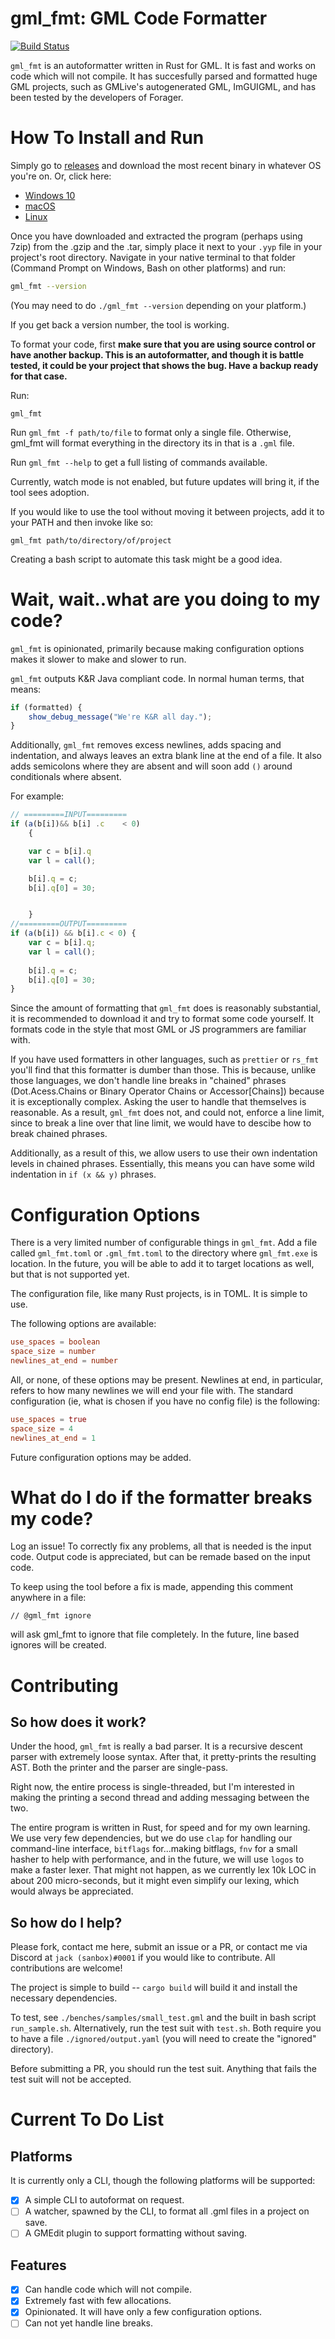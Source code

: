# gml_fmt: GML Code Formatter

[![Build Status](https://travis-ci.org/sanboxrunner/gml_fmt.svg?branch=master)](https://travis-ci.org/sanboxrunner/gml_fmt)

`gml_fmt` is an autoformatter written in Rust for GML. It is fast and works on code which will not compile. It has succesfully parsed and formatted huge GML projects, such as GMLive's autogenerated GML, ImGUIGML, and has been tested by the developers of Forager.

# How To Install and Run

Simply go to [releases](https://github.com/sanboxrunner/gml_fmt/releases/tag/v1.0.0) and download the most recent binary in whatever OS you're on. Or, click here:

- [Windows 10](https://github.com/sanboxrunner/gml_fmt/releases/download/v1.0.0/gml_fmt-v1.0.0-x86_64-windows-msvc.tar.gz)
- [macOS](https://github.com/sanboxrunner/gml_fmt/releases/download/v1.0.0/gml_fmt-v1.0.0-x86_64-apple-darwin.tar.gz)
- [Linux](https://github.com/sanboxrunner/gml_fmt/releases/download/v1.0.0/gml_fmt-v1.0.0-x86_64-unknown-linux-gnu.tar.gz)

Once you have downloaded and extracted the program (perhaps using 7zip) from the .gzip and the .tar, simply place it next to your `.yyp` file in your project's root directory. Navigate in your native terminal to that folder (Command Prompt on Windows, Bash on other platforms) and run:

```bash
gml_fmt --version
```

(You may need to do `./gml_fmt --version` depending on your platform.)

If you get back a version number, the tool is working.

To format your code, first **make sure that you are using source control or have another backup. This is an autoformatter, and though it is battle tested, it could be your project that shows the bug. Have a backup ready for that case.**

Run:

```
gml_fmt
```

Run `gml_fmt -f path/to/file` to format only a single file. Otherwise, gml_fmt will format everything in the directory its in that is a `.gml` file.

Run `gml_fmt --help` to get a full listing of commands available.

Currently, watch mode is not enabled, but future updates will bring it, if the tool sees adoption.

If you would like to use the tool without moving it between projects, add it to your PATH and then invoke like so:
```
gml_fmt path/to/directory/of/project
```
Creating a bash script to automate this task might be a good idea.

# Wait, wait..what are you doing to my code?
`gml_fmt` is opinionated, primarily because making configuration options makes it slower to make and slower to run. 

`gml_fmt` outputs K&R Java compliant code. In normal human terms, that means:
```js
if (formatted) {
    show_debug_message("We're K&R all day.");
}
```
Additionally, `gml_fmt` removes excess newlines, adds spacing and indentation, and always leaves an extra blank line at the end of a file. It also adds semicolons where they are absent and will soon add `()` around conditionals where absent.

For example:
```js
// =========INPUT=========
if (a(b[i])&& b[i] .c    < 0)
    {

    var c = b[i].q
    var l = call();

    b[i].q = c;
    b[i].q[0] = 30;


    }
//=========OUTPUT=========
if (a(b[i]) && b[i].c < 0) {
    var c = b[i].q;
    var l = call();
    
    b[i].q = c;
    b[i].q[0] = 30;
}


```
Since the amount of formatting that `gml_fmt` does is reasonably substantial, it is recommended to download it and try to format some code yourself. It formats code in the style that most GML or JS programmers are familiar with.

If you have used formatters in other languages, such as `prettier` or `rs_fmt` you'll find that this formatter is dumber than those. This is because, unlike those languages, we don't handle line breaks in "chained" phrases (Dot.Acess.Chains or Binary Operator Chains or Accessor[Chains]) because it is exceptionally complex. Asking the user to handle that themselves is reasonable. As a result, `gml_fmt` does not, and could not, enforce a line limit, since to break a line over that line limit, we would have to descibe how to break chained phrases.

Additionally, as a result of this, we allow users to use their own indentation levels in chained phrases. Essentially, this means you can have some wild indentation in `if (x && y)` phrases. 

# Configuration Options

There is a very limited number of configurable things in `gml_fmt`. Add a file called `gml_fmt.toml` or `.gml_fmt.toml` to the directory where `gml_fmt.exe` is location. In the future, you will be able to add it to target locations as well, but that is not supported yet.

The configuration file, like many Rust projects, is in TOML. It is simple to use.

The following options are available:
```toml
use_spaces = boolean
space_size = number
newlines_at_end = number
```
All, or none, of these options may be present. Newlines at end, in particular, refers to how many newlines we will end your file with. The standard configuration (ie, what is chosen if you have no config file) is the following:
```toml
use_spaces = true
space_size = 4
newlines_at_end = 1
```
Future configuration options may be added.

# What do I do if the formatter breaks my code?

Log an issue! To correctly fix any problems, all that is needed is the input code. Output code is appreciated, but can be remade based on the input code. 

To keep using the tool before a fix is made, appending this comment anywhere in a file:
```
// @gml_fmt ignore
```
will ask gml_fmt to ignore that file completely. In the future, line based ignores will be created.

# Contributing

## So how does it work?

Under the hood, `gml_fmt` is really a bad parser. It is a recursive descent parser with extremely loose syntax. After that, it pretty-prints the resulting AST. Both the printer and the parser are single-pass.

Right now, the entire process is single-threaded, but I'm interested in making the printing a second thread and adding messaging between the two. 

The entire program is written in Rust, for speed and for my own learning. We use very few dependencies, but we do use `clap` for handling our command-line interface, `bitflags` for...making bitflags, `fnv` for a small hasher to help with performance, and in the future, we will use `logos` to make a faster lexer. That might not happen, as we currently lex 10k LOC in about 200 micro-seconds, but it might even simplify our lexing, which would always be appreciated. 

## So how do I help?

Please fork, contact me here, submit an issue or a PR, or contact me via Discord at `jack (sanbox)#0001` if you would like to contribute. All contributions are welcome!

The project is simple to build -- `cargo build` will build it and install the necessary dependencies.

To test, see `./benches/samples/small_test.gml` and the built in bash script `run_sample.sh`. Alternatively, run the test suit with `test.sh`. Both require you to have a file `./ignored/output.yaml` (you will need to create the "ignored" directory).

Before submitting a PR, you should run the test suit. Anything that fails the test suit will not be accepted. 

# Current To Do List

## Platforms

It is currently only a CLI, though the following platforms will be supported:

- [x] A simple CLI to autoformat on request.
- [ ] A watcher, spawned by the CLI, to format all .gml files in a project on save.
- [ ] A GMEdit plugin to support formatting without saving.

## Features

- [x] Can handle code which will not compile.
- [x] Extremely fast with few allocations.
- [x] Opinionated. It will have only a few configuration options.
- [ ] Can not yet handle line breaks.
